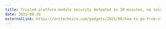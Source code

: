 ```yaml
---
title: Trusted platform module security defeated in 30 minutes, no soldering required
date: 2021-08-28
externalLink: https://arstechnica.com/gadgets/2021/08/how-to-go-from-stolen-pc-to-network-intrusion-in-30-minutes/
---
```

